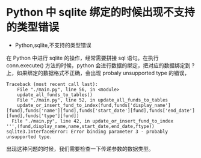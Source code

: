 # Python 中 sqlite 绑定的时候出现不支持的类型错误
- Python,sqlite,不支持的类型错误

在 Python 中进行 sqlite 的操作，经常需要拼接 sql 语句。在执行 conn.execute() 方法的时候，python 会进行数据的绑定，把对应的数据绑定到 ? 上，如果绑定的数据格式不正确，会出现 probaly unsupported type 的错误，


    Traceback (most recent call last):
        File "./main.py", line 56, in <module>
        update_all_funds_to_tables()
        File "./main.py", line 52, in update_all_funds_to_tables
        update_or_insert_fund_to_index(fund,funds['display_name'][fund],funds['name'][fund],funds['start_date'][fund],funds['end_date'][fund],funds['type'][fund])
      File "./main.py", line 42, in update_or_insert_fund_to_index
    ''',(fund,display_name,name,start_date,end_date,ftype))
    sqlite3.InterfaceError: Error binding parameter 3 - probably unsupported type.

出现这种问题的时候，我们需要检查一下传递参数的数据类型。

